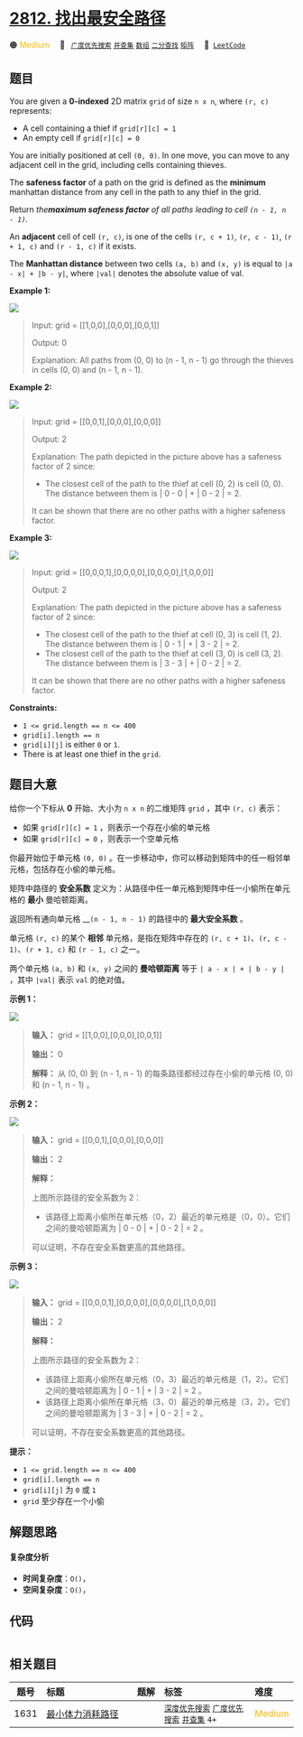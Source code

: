 # [2812. 找出最安全路径](https://leetcode.com/problems/find-the-safest-path-in-a-grid)

🟠 <font color=#ffb800>Medium</font>&emsp; 🔖&ensp; [`广度优先搜索`](/leetcode/outline/tag/breadth-first-search.md) [`并查集`](/leetcode/outline/tag/union-find.md) [`数组`](/leetcode/outline/tag/array.md) [`二分查找`](/leetcode/outline/tag/binary-search.md) [`矩阵`](/leetcode/outline/tag/matrix.md)&emsp; 🔗&ensp;[`LeetCode`](https://leetcode.com/problems/find-the-safest-path-in-a-grid)

## 题目

You are given a **0-indexed** 2D matrix `grid` of size `n x n`, where `(r, c)`
represents:

  * A cell containing a thief if `grid[r][c] = 1`
  * An empty cell if `grid[r][c] = 0`

You are initially positioned at cell `(0, 0)`. In one move, you can move to
any adjacent cell in the grid, including cells containing thieves.

The **safeness factor** of a path on the grid is defined as the **minimum**
manhattan distance from any cell in the path to any thief in the grid.

Return _the**maximum safeness factor** of all paths leading to cell _`(n - 1,
n - 1)`_._

An **adjacent** cell of cell `(r, c)`, is one of the cells `(r, c + 1)`, `(r,
c - 1)`, `(r + 1, c)` and `(r - 1, c)` if it exists.

The **Manhattan distance** between two cells `(a, b)` and `(x, y)` is equal to
`|a - x| + |b - y|`, where `|val|` denotes the absolute value of val.



**Example 1:**

![](https://assets.leetcode.com/uploads/2023/07/02/example1.png)

> Input: grid = [[1,0,0],[0,0,0],[0,0,1]]
> 
> Output: 0
> 
> Explanation: All paths from (0, 0) to (n - 1, n - 1) go through the thieves in cells (0, 0) and (n - 1, n - 1).

**Example 2:**

![](https://assets.leetcode.com/uploads/2023/07/02/example2.png)

> Input: grid = [[0,0,1],[0,0,0],[0,0,0]]
> 
> Output: 2
> 
> Explanation: The path depicted in the picture above has a safeness factor of 2 since:
> - The closest cell of the path to the thief at cell (0, 2) is cell (0, 0). The distance between them is | 0 - 0 | + | 0 - 2 | = 2.
> 
> It can be shown that there are no other paths with a higher safeness factor.

**Example 3:**

![](https://assets.leetcode.com/uploads/2023/07/02/example3.png)

> Input: grid = [[0,0,0,1],[0,0,0,0],[0,0,0,0],[1,0,0,0]]
> 
> Output: 2
> 
> Explanation: The path depicted in the picture above has a safeness factor of 2 since:
> - The closest cell of the path to the thief at cell (0, 3) is cell (1, 2). The distance between them is | 0 - 1 | + | 3 - 2 | = 2.
> - The closest cell of the path to the thief at cell (3, 0) is cell (3, 2). The distance between them is | 3 - 3 | + | 0 - 2 | = 2.
> 
> It can be shown that there are no other paths with a higher safeness factor.

**Constraints:**

  * `1 <= grid.length == n <= 400`
  * `grid[i].length == n`
  * `grid[i][j]` is either `0` or `1`.
  * There is at least one thief in the `grid`.


## 题目大意

给你一个下标从 **0** 开始、大小为 `n x n` 的二维矩阵 `grid` ，其中 `(r, c)` 表示：

  * 如果 `grid[r][c] = 1` ，则表示一个存在小偷的单元格
  * 如果 `grid[r][c] = 0` ，则表示一个空单元格

你最开始位于单元格 `(0, 0)` 。在一步移动中，你可以移动到矩阵中的任一相邻单元格，包括存在小偷的单元格。

矩阵中路径的 **安全系数** 定义为：从路径中任一单元格到矩阵中任一小偷所在单元格的 **最小** 曼哈顿距离。

返回所有通向单元格 __`(n - 1, n - 1)` 的路径中的 **最大安全系数** 。

单元格 `(r, c)` 的某个 **相邻** 单元格，是指在矩阵中存在的 `(r, c + 1)`、`(r, c - 1)`、`(r + 1, c)` 和
`(r - 1, c)` 之一。

两个单元格 `(a, b)` 和 `(x, y)` 之间的 **曼哈顿距离** 等于 `| a - x | + | b - y |` ，其中 `|val|` 表示 `val` 的绝对值。



**示例 1：**

![](https://assets.leetcode.com/uploads/2023/07/02/example1.png)

> 
> 
> 
> 
> 
> **输入：** grid = [[1,0,0],[0,0,0],[0,0,1]]
> 
> **输出：** 0
> 
> **解释：** 从 (0, 0) 到 (n - 1, n - 1) 的每条路径都经过存在小偷的单元格 (0, 0) 和 (n - 1, n - 1) 。
> 
> 

**示例 2：**

![](https://assets.leetcode.com/uploads/2023/07/02/example2.png)

> 
> 
> 
> 
> 
> **输入：** grid = [[0,0,1],[0,0,0],[0,0,0]]
> 
> **输出：** 2
> 
> **解释：**
> 
> 上图所示路径的安全系数为 2：
> - 该路径上距离小偷所在单元格（0，2）最近的单元格是（0，0）。它们之间的曼哈顿距离为 | 0 - 0 | + | 0 - 2 | = 2 。
> 
> 可以证明，不存在安全系数更高的其他路径。
> 
> 

**示例 3：**

![](https://assets.leetcode.com/uploads/2023/07/02/example3.png)

> 
> 
> 
> 
> 
> **输入：** grid = [[0,0,0,1],[0,0,0,0],[0,0,0,0],[1,0,0,0]]
> 
> **输出：** 2
> 
> **解释：**
> 
> 上图所示路径的安全系数为 2：
> - 该路径上距离小偷所在单元格（0，3）最近的单元格是（1，2）。它们之间的曼哈顿距离为 | 0 - 1 | + | 3 - 2 | = 2 。
> - 该路径上距离小偷所在单元格（3，0）最近的单元格是（3，2）。它们之间的曼哈顿距离为 | 3 - 3 | + | 0 - 2 | = 2 。
> 
> 可以证明，不存在安全系数更高的其他路径。



**提示：**

  * `1 <= grid.length == n <= 400`
  * `grid[i].length == n`
  * `grid[i][j]` 为 `0` 或 `1`
  * `grid` 至少存在一个小偷


## 解题思路

#### 复杂度分析

- **时间复杂度**：`O()`，
- **空间复杂度**：`O()`，

## 代码

```javascript

```

## 相关题目

<!-- prettier-ignore -->
| 题号 | 标题 | 题解 | 标签 | 难度 |
| :------: | :------ | :------: | :------ | :------ |
| 1631 | [最小体力消耗路径](https://leetcode.com/problems/path-with-minimum-effort) |  |  [`深度优先搜索`](/leetcode/outline/tag/depth-first-search.md) [`广度优先搜索`](/leetcode/outline/tag/breadth-first-search.md) [`并查集`](/leetcode/outline/tag/union-find.md) `4+` | <font color=#ffb800>Medium</font> |

<style>
.blue {
    background-color: #096dd9;
    padding: 0.25rem 0.5rem;
    margin: 0;
    font-size: 0.85em;
    border-radius: 3px;
    color: white;
    font-weight: 500;
}
table th:first-of-type { width: 10%; }
table th:nth-of-type(2) { width: 35%; }
table th:nth-of-type(3) { width: 10%; }
table th:nth-of-type(4) { width: 35%; }
table th:nth-of-type(5) { width: 10%; }
</style>
